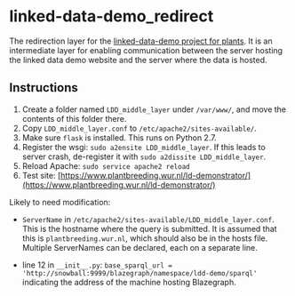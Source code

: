 # linked-data-demo_redirect

The redirection layer for the [linked-data-demo project for plants](https://github.com/PBR/linked-data-demo).
It is an intermediate layer for enabling communication between the server hosting the linked data demo website and the server where the data is hosted.

## Instructions

1. Create a folder named `LDD_middle_layer` under `/var/www/`, and move the contents of this folder there.
2. Copy `LDD_middle_layer.conf` to `/etc/apache2/sites-available/`.
3. Make sure `flask` is installed. This runs on Python 2.7.
4. Register the wsgi: `sudo a2ensite LDD_middle_layer`.
   If this leads to server crash, de-register it with `sudo a2dissite LDD_middle_layer`.
5. Reload Apache: `sudo service apache2 reload`
6. Test site: [https://www.plantbreeding.wur.nl/ld-demonstrator/](https://www.plantbreeding.wur.nl/ld-demonstrator/)

Likely to need modification:
* `ServerName` in `/etc/apache2/sites-available/LDD_middle_layer.conf`.
This is the hostname where the query is submitted. It is assumed that this is `plantbreeding.wur.nl`, which should also be in the hosts file. Multiple ServerNames can be declared, each on a separate line.

* line 12 in `__init__.py`:
`base_sparql_url = 'http://snowball:9999/blazegraph/namespace/ldd-demo/sparql'`
indicating the address of the machine hosting Blazegraph.

